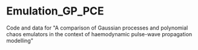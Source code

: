 # Emulation_GP_PCE
Code and data for "A comparison of Gaussian processes and polynomial chaos emulators in the context of haemodynamic pulse-wave propagation modelling"
